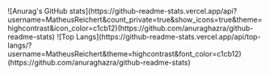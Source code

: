 <span>
![Anurag's GitHub stats](https://github-readme-stats.vercel.app/api?username=MatheusReichert&count_private=true&show_icons=true&theme=highcontrast&icon_color=c1cb12)(https://github.com/anuraghazra/github-readme-stats) 
![Top Langs](https://github-readme-stats.vercel.app/api/top-langs/?username=MatheusReichert&theme=highcontrast&font_color=c1cb12)(https://github.com/anuraghazra/github-readme-stats)
</span>


